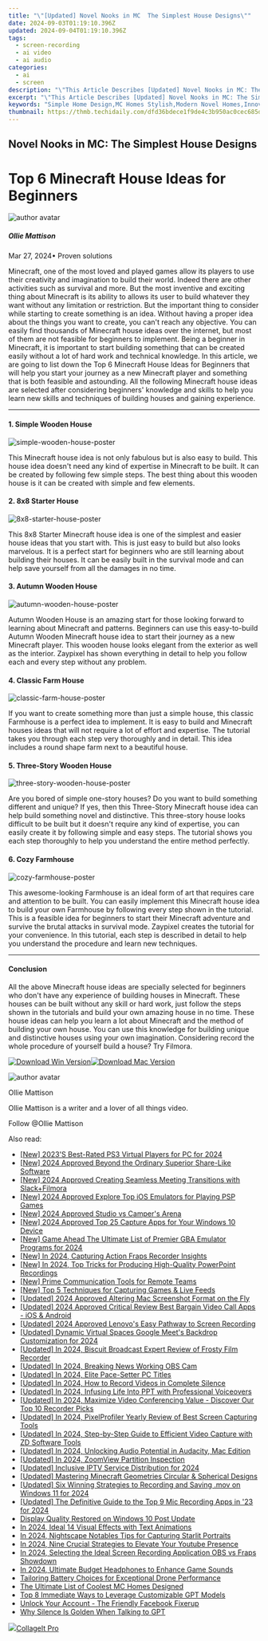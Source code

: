```yaml
---
title: "\"[Updated] Novel Nooks in MC  The Simplest House Designs\""
date: 2024-09-03T01:19:10.396Z
updated: 2024-09-04T01:19:10.396Z
tags: 
  - screen-recording
  - ai video
  - ai audio
categories: 
  - ai
  - screen
description: "\"This Article Describes [Updated] Novel Nooks in MC: The Simplest House Designs\""
excerpt: "\"This Article Describes [Updated] Novel Nooks in MC: The Simplest House Designs\""
keywords: "Simple Home Design,MC Homes Stylish,Modern Novel Homes,Innovative House MC,Basic Home MC Layout,Simplest Home MC,MC Minimalist Houses"
thumbnail: https://thmb.techidaily.com/dfd36bdece1f9de4c3b950ac0cec685d6ee5d1281721c2dd1a2340c4240b4f62.png
---
```


## Novel Nooks in MC: The Simplest House Designs

# Top 6 Minecraft House Ideas for Beginners

![author avatar](https://images.wondershare.com/filmora/article-images/ollie-mattison.jpg)

##### Ollie Mattison

 Mar 27, 2024• Proven solutions

Minecraft, one of the most loved and played games allow its players to use their creativity and imagination to build their world. Indeed there are other activities such as survival and more. But the most inventive and exciting thing about Minecraft is its ability to allows its user to build whatever they want without any limitation or restriction. But the important thing to consider while starting to create something is an idea. Without having a proper idea about the things you want to create, you can't reach any objective. You can easily find thousands of Minecraft house ideas over the internet, but most of them are not feasible for beginners to implement. Being a beginner in Minecraft, it is important to start building something that can be created easily without a lot of hard work and technical knowledge. In this article, we are going to list down the Top 6 Minecraft House Ideas for Beginners that will help you start your journey as a new Minecraft player and something that is both feasible and astounding. All the following Minecraft house ideas are selected after considering beginners' knowledge and skills to help you learn new skills and techniques of building houses and gaining experience.

---

#### 1\. Simple Wooden House

![simple-wooden-house-poster](https://images.wondershare.com/filmora/article-images/simple-wooden-house-poster.jpg)

This Minecraft house idea is not only fabulous but is also easy to build. This house idea doesn't need any kind of expertise in Minecraft to be built. It can be created by following few simple steps. The best thing about this wooden house is it can be created with simple and few elements.

#### 2\. 8x8 Starter House

![8x8-starter-house-poster](https://images.wondershare.com/filmora/article-images/8x8-starter-house-poster.jpg)

This 8x8 Starter Minecraft house idea is one of the simplest and easier house ideas that you start with. This is just easy to build but also looks marvelous. It is a perfect start for beginners who are still learning about building their houses. It can be easily built in the survival mode and can help save yourself from all the damages in no time.

#### 3\. Autumn Wooden House

![autumn-wooden-house-poster](https://images.wondershare.com/filmora/article-images/autumn-wooden-house-poster.jpg)

Autumn Wooden House is an amazing start for those looking forward to learning about Minecraft and patterns. Beginners can use this easy-to-build Autumn Wooden Minecraft house idea to start their journey as a new Minecraft player. This wooden house looks elegant from the exterior as well as the interior. Zaypixel has shown everything in detail to help you follow each and every step without any problem.

#### 4\. Classic Farm House

![classic-farm-house-poster](https://images.wondershare.com/filmora/article-images/classic-farm-house-poster.jpg)

If you want to create something more than just a simple house, this classic Farmhouse is a perfect idea to implement. It is easy to build and Minecraft houses ideas that will not require a lot of effort and expertise. The tutorial takes you through each step very thoroughly and in detail. This idea includes a round shape farm next to a beautiful house.

#### 5\. Three-Story Wooden House

![three-story-wooden-house-poster](https://images.wondershare.com/filmora/article-images/three-story-wooden-house-poster.jpg)

Are you bored of simple one-story houses? Do you want to build something different and unique? If yes, then this Three-Story Minecraft house idea can help build something novel and distinctive. This three-story house looks difficult to be built but it doesn't require any kind of expertise, you can easily create it by following simple and easy steps. The tutorial shows you each step thoroughly to help you understand the entire method perfectly.

#### 6\. Cozy Farmhouse

![cozy-farmhouse-poster](https://images.wondershare.com/filmora/article-images/cozy-farmhouse-poster.jpg)

This awesome-looking Farmhouse is an ideal form of art that requires care and attention to be built. You can easily implement this Minecraft house idea to build your own Farmhouse by following every step shown in the tutorial. This is a feasible idea for beginners to start their Minecraft adventure and survive the brutal attacks in survival mode. Zaypixel creates the tutorial for your convenience. In this tutorial, each step is described in detail to help you understand the procedure and learn new techniques.

---

#### Conclusion

All the above Minecraft house ideas are specially selected for beginners who don't have any experience of building houses in Minecraft. These houses can be built without any skill or hard work, just follow the steps shown in the tutorials and build your own amazing house in no time. These house ideas can help you learn a lot about Minecraft and the method of building your own house. You can use this knowledge for building unique and distinctive houses using your own imagination.
Considering record the whole procedure of yourself build a house? Try Filmora.

[![Download Win Version](https://images.wondershare.com/filmora/guide/download-btn-win.jpg)](https://tools.techidaily.com/wondershare/filmora/download/)[![Download Mac Version](https://images.wondershare.com/filmora/guide/download-btn-mac.jpg)](https://tools.techidaily.com/wondershare/filmora/download/)

![author avatar](https://images.wondershare.com/filmora/article-images/ollie-mattison.jpg)

Ollie Mattison

Ollie Mattison is a writer and a lover of all things video.

Follow @Ollie Mattison

<span class="atpl-alsoreadstyle">Also read:</span>
<div><ul>
<li><a href="https://screen-mirroring-recording.techidaily.com/new-2023s-best-rated-ps3-virtual-players-for-pc-for-2024/"><u>[New] 2023'S Best-Rated PS3 Virtual Players for PC for 2024</u></a></li>
<li><a href="https://screen-mirroring-recording.techidaily.com/new-2024-approved-beyond-the-ordinary-superior-share-like-software/"><u>[New] 2024 Approved  Beyond the Ordinary  Superior Share-Like Software</u></a></li>
<li><a href="https://digital-screen-recording.techidaily.com/new-2024-approved-creating-seamless-meeting-transitions-with-slackplusfilmora/"><u>[New] 2024 Approved  Creating Seamless Meeting Transitions with Slack+Filmora</u></a></li>
<li><a href="https://screen-mirroring-recording.techidaily.com/new-2024-approved-explore-top-ios-emulators-for-playing-psp-games/"><u>[New] 2024 Approved  Explore Top iOS Emulators for Playing PSP Games</u></a></li>
<li><a href="https://screen-mirroring-recording.techidaily.com/new-2024-approved-studio-vs-campers-arena/"><u>[New] 2024 Approved  Studio vs Camper's Arena</u></a></li>
<li><a href="https://screen-mirroring-recording.techidaily.com/new-2024-approved-top-25-capture-apps-for-your-windows-10-device/"><u>[New] 2024 Approved  Top 25 Capture Apps for Your Windows 10 Device</u></a></li>
<li><a href="https://screen-mirroring-recording.techidaily.com/new-game-ahead-the-ultimate-list-of-premier-gba-emulator-programs-for-2024/"><u>[New] Game Ahead  The Ultimate List of Premier GBA Emulator Programs for 2024</u></a></li>
<li><a href="https://screen-mirroring-recording.techidaily.com/new-in-2024-capturing-action-fraps-recorder-insights/"><u>[New] In 2024, Capturing Action  Fraps Recorder Insights</u></a></li>
<li><a href="https://screen-mirroring-recording.techidaily.com/new-in-2024-top-tricks-for-producing-high-quality-powerpoint-recordings/"><u>[New] In 2024, Top Tricks for Producing High-Quality PowerPoint Recordings</u></a></li>
<li><a href="https://screen-mirroring-recording.techidaily.com/new-prime-communication-tools-for-remote-teams/"><u>[New] Prime Communication Tools for Remote Teams</u></a></li>
<li><a href="https://screen-mirroring-recording.techidaily.com/new-top-5-techniques-for-capturing-games-and-live-feeds/"><u>[New] Top 5 Techniques for Capturing Games & Live Feeds</u></a></li>
<li><a href="https://screen-mirroring-recording.techidaily.com/updated-2024-approved-altering-mac-screenshot-format-on-the-fly/"><u>[Updated] 2024 Approved  Altering Mac Screenshot Format on the Fly</u></a></li>
<li><a href="https://screen-mirroring-recording.techidaily.com/updated-2024-approved-critical-review-best-bargain-video-call-apps-ios-and-android/"><u>[Updated] 2024 Approved  Critical Review  Best Bargain Video Call Apps - iOS & Android</u></a></li>
<li><a href="https://screen-mirroring-recording.techidaily.com/updated-2024-approved-lenovos-easy-pathway-to-screen-recording/"><u>[Updated] 2024 Approved  Lenovo's Easy Pathway to Screen Recording</u></a></li>
<li><a href="https://screen-mirroring-recording.techidaily.com/updated-dynamic-virtual-spaces-google-meets-backdrop-customization-for-2024/"><u>[Updated] Dynamic Virtual Spaces  Google Meet's Backdrop Customization for 2024</u></a></li>
<li><a href="https://screen-mirroring-recording.techidaily.com/updated-in-2024-biscuit-broadcast-expert-review-of-frosty-film-recorder/"><u>[Updated] In 2024, Biscuit Broadcast  Expert Review of Frosty Film Recorder</u></a></li>
<li><a href="https://screen-mirroring-recording.techidaily.com/updated-in-2024-breaking-news-working-obs-cam/"><u>[Updated] In 2024, Breaking News  Working OBS Cam</u></a></li>
<li><a href="https://screen-mirroring-recording.techidaily.com/updated-in-2024-elite-pace-setter-pc-titles/"><u>[Updated] In 2024, Elite Pace-Setter PC Titles</u></a></li>
<li><a href="https://screen-mirroring-recording.techidaily.com/updated-in-2024-how-to-record-videos-in-complete-silence/"><u>[Updated] In 2024, How to Record Videos in Complete Silence</u></a></li>
<li><a href="https://screen-mirroring-recording.techidaily.com/updated-in-2024-infusing-life-into-ppt-with-professional-voiceovers/"><u>[Updated] In 2024, Infusing Life Into PPT with Professional Voiceovers</u></a></li>
<li><a href="https://screen-mirroring-recording.techidaily.com/updated-in-2024-maximize-video-conferencing-value-discover-our-top-10-recorder-picks/"><u>[Updated] In 2024, Maximize Video Conferencing Value - Discover Our Top 10 Recorder Picks</u></a></li>
<li><a href="https://screen-mirroring-recording.techidaily.com/updated-in-2024-pixelprofiler-yearly-review-of-best-screen-capturing-tools/"><u>[Updated] In 2024, PixelProfiler  Yearly Review of Best Screen Capturing Tools</u></a></li>
<li><a href="https://screen-mirroring-recording.techidaily.com/updated-in-2024-step-by-step-guide-to-efficient-video-capture-with-zd-software-tools/"><u>[Updated] In 2024, Step-by-Step Guide to Efficient Video Capture with ZD Software Tools</u></a></li>
<li><a href="https://screen-mirroring-recording.techidaily.com/updated-in-2024-unlocking-audio-potential-in-audacity-mac-edition/"><u>[Updated] In 2024, Unlocking Audio Potential in Audacity, Mac Edition</u></a></li>
<li><a href="https://screen-mirroring-recording.techidaily.com/updated-in-2024-zoomview-partition-inspection/"><u>[Updated] In 2024, ZoomView Partition Inspection</u></a></li>
<li><a href="https://on-screen-recording.techidaily.com/updated-inclusive-iptv-service-distribution-for-2024/"><u>[Updated] Inclusive IPTV Service Distribution for 2024</u></a></li>
<li><a href="https://screen-mirroring-recording.techidaily.com/updated-mastering-minecraft-geometries-circular-and-spherical-designs/"><u>[Updated] Mastering Minecraft Geometries  Circular & Spherical Designs</u></a></li>
<li><a href="https://screen-mirroring-recording.techidaily.com/updated-six-winning-strategies-to-recording-and-saving-mov-on-windows-11-for-2024/"><u>[Updated] Six Winning Strategies to Recording and Saving .mov on Windows 11 for 2024</u></a></li>
<li><a href="https://screen-mirroring-recording.techidaily.com/updated-the-definitive-guide-to-the-top-9-mic-recording-apps-in-23-for-2024/"><u>[Updated] The Definitive Guide to the Top 9 Mic Recording Apps in '23 for 2024</u></a></li>
<li><a href="https://network-issues.techidaily.com/display-quality-restored-on-windows-10-post-update/"><u>Display Quality Restored on Windows 10 Post Update</u></a></li>
<li><a href="https://some-knowledge.techidaily.com/in-2024-ideal-14-visual-effects-with-text-animations/"><u>In 2024, Ideal 14 Visual Effects with Text Animations</u></a></li>
<li><a href="https://screen-activity-recording.techidaily.com/in-2024-nightscape-notables-tips-for-capturing-starlit-portraits/"><u>In 2024, Nightscape Notables  Tips for Capturing Starlit Portraits</u></a></li>
<li><a href="https://youtube-tips.techidaily.com/24-nine-crucial-strategies-to-elevate-your-youtube-presence/"><u>In 2024, Nine Crucial Strategies to Elevate Your Youtube Presence</u></a></li>
<li><a href="https://screen-mirroring-recording.techidaily.com/in-2024-selecting-the-ideal-screen-recording-application-obs-vs-fraps-showdown/"><u>In 2024, Selecting the Ideal Screen Recording Application  OBS vs Fraps Showdown</u></a></li>
<li><a href="https://screen-mirroring-recording.techidaily.com/in-2024-ultimate-budget-headphones-to-enhance-game-sounds/"><u>In 2024, Ultimate Budget Headphones to Enhance Game Sounds</u></a></li>
<li><a href="https://extra-information.techidaily.com/tailoring-battery-choices-for-exceptional-drone-performance/"><u>Tailoring Battery Choices for Exceptional Drone Performance</u></a></li>
<li><a href="https://screen-mirroring-recording.techidaily.com/the-ultimate-list-of-coolest-mc-homes-designed/"><u>The Ultimate List of Coolest MC Homes Designed</u></a></li>
<li><a href="https://tech-haven.techidaily.com/top-8-immediate-ways-to-leverage-customizable-gpt-models/"><u>Top 8 Immediate Ways to Leverage Customizable GPT Models</u></a></li>
<li><a href="https://facebook.techidaily.com/unlock-your-account-the-friendly-facebook-fixerup/"><u>Unlock Your Account - The Friendly Facebook Fixerup</u></a></li>
<li><a href="https://tech-haven.techidaily.com/why-silence-is-golden-when-talking-to-gpt/"><u>Why Silence Is Golden When Talking to GPT</u></a></li>
</ul></div>

<ins class="adsbygoogle"
      style="display:block"
      data-ad-client="ca-pub-7571918770474297"
      data-ad-slot="8358498916"
      data-ad-format="auto"
      data-full-width-responsive="true"></ins>
<!-- affiliate ads begin -->
<a href="https://secure.2checkout.com/order/checkout.php?PRODS=4530091&QTY=1&AFFILIATE=108875&CART=1"><img src="https://www.pearlmountainsoft.com/n_img/product/cit_win/banScrn.jpg" border="0">CollageIt Pro</a>
<!-- affiliate ads end -->